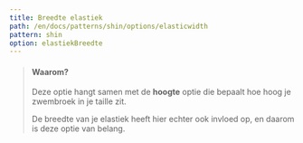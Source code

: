 ```yaml
---
title: Breedte elastiek
path: /en/docs/patterns/shin/options/elasticwidth
pattern: shin
option: elastiekBreedte
---
```


> #### Waarom?
> 
> Deze optie hangt samen met de **hoogte** optie die bepaalt hoe hoog je zwembroek in je taille zit.
> 
> De breedte van je elastiek heeft hier echter ook invloed op, en daarom is deze optie van belang.